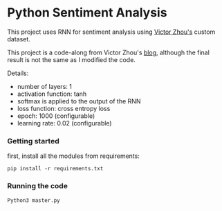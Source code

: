 # Python Sentiment Analysis

This project uses RNN for sentiment analysis using [Victor Zhou's](https://github.com/vzhou842/rnn-from-scratch/blob/master/data.py) custom dataset.


 This project is a code-along from Victor Zhou's [blog](https://victorzhou.com/blog/intro-to-rnns/), although the final result is not the same as I modified the code.


Details:
- number of layers: 1
- activation function: tanh
- softmax is applied to the output of the RNN
- loss function: cross entropy loss
- epoch: 1000 (configurable)
- learning rate: 0.02 (configurable)

### Getting started
first, install all the modules from requirements:
```
pip install -r requirements.txt
```
### Running the code
```
Python3 master.py
```
